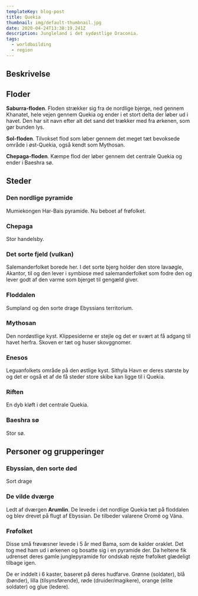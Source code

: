 ```yaml
---
templateKey: blog-post
title: Quekia
thumbnail: img/default-thumbnail.jpg
date: 2020-04-24T13:38:19.241Z
description: Jungleland i det sydøstlige Draconia.
tags:
  - worldbuilding
  - region
---
```

## Beskrivelse

## Floder
**Saburra-floden**. 
Floden strækker sig fra de nordlige bjerge, ned gennem Khanatet, hele vejen gennem Quekia og ender i et stort delta der løber ud i havet. Den har sit navn efter alt det sand det trækker med fra ørkenen, som gør bunden lys.

**Sol-floden**. Tilvokset flod som løber gennem det meget tæt bevoksede område i øst-Quekia, også kendt som Mythosan.

**Chepaga-floden**. Kæmpe flod der løber gennem det centrale Quekia og ender i Baeshra sø.

## Steder

### Den nordlige pyramide
Mumiekongen Har-Bais pyramide. Nu beboet af frøfolket.

### Chepaga
Stor handelsby.

### Det sorte fjeld (vulkan)
Salemanderfolket borede her. I det sorte bjerg holder den store lavaøgle, Akantor, til og den lever i symbiose med salemanderfolket som fodre den og lever godt af den varme som bjerget til gengæld giver.

### Floddalen
Sumpland og den sorte drage Ebyssians territorium.

### Mythosan
Den nordøstlige kyst. Klippesiderne er stejle og det er svært at få adgang til havet herfra. Skoven er tæt og huser skovggnomer.

### Enesos
Leguanfolkets område på den østlige kyst. Sithyla Havn er deres største by og det er også et af de få steder store skibe kan ligge til i Quekia.

### Riften
En dyb kløft i det centrale Quekia.

### Baeshra sø
Stor sø.

## Personer og grupperinger

### Ebyssian, den sorte død
Sort drage

### De vilde dværge
Ledt af dværgen **Arumlin**. De levede i det nordlige Quekia tæt på floddalen og blev drevet på flugt af Ebyssian. De tilbeder valarene Oromë og Vána.

### Frøfolket
Disse små frøvæsner levede i 5 år med Bama, som de kalder oraklet. Det tog med ham ud i ørkenen og bosatte sig i en pyramide der. Da heltene fik udrenset deres gamle junglepyramide for ondskab rejste frøfolket glædeligt tilbage igen.

De er inddelt i 6 kaster, baseret på deres hudfarve. Grønne (soldater), blå (bønder), lilla (tilsynsførende), røde (druider/magikere), orange (elite soldater) og glue (ledere).
